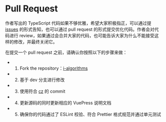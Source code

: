 # Pull Request

作者写出的 TypeScript 代码如果不够优雅，希望大家积极指正，可以通过提 [issues](https://github.com/ziyi2/algorithms/issues) 的形式告知，也可以通过 pull request 的形式提交优化代码。作者会对代码进行 review，如果通过会合并大家的代码，也可能告诉大家为什么不能接受这样的修改，并最终关闭它。

在提交一个 pull request 之前，请确认你按照以下的步骤来做：

- 1. Fork the repository：[i-algorithms](https://github.com/ziyi2/i-algorithms)
- 2. 基于 dev 分支进行修改
- 3. 使用符合 [cz](https://juejin.im/post/5cc4694a6fb9a03238106eb9) 的 commit
- 4. 更新源码的同时更新相应的 VuePress 说明文档
- 5. 确保你的代码通过了 ESLint 校验、符合 Prettier 格式规范并通过单元测试
